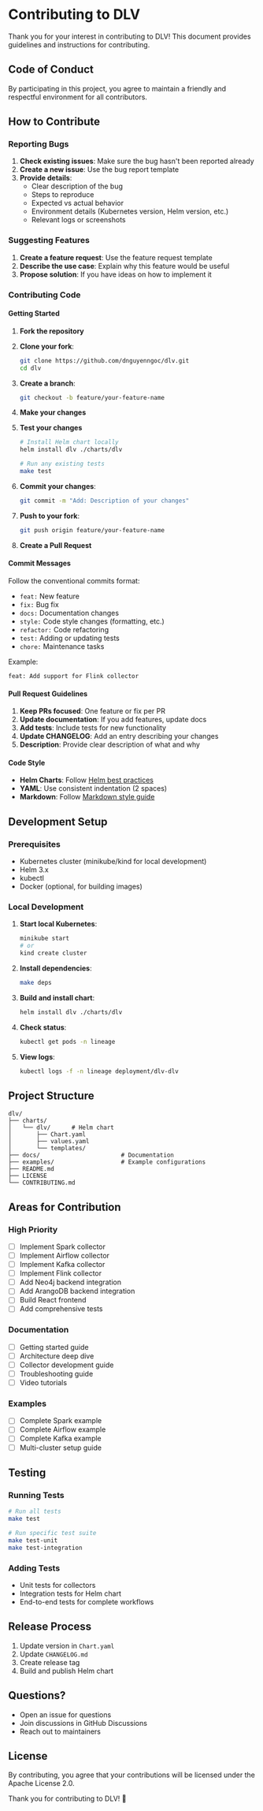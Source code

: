 # Contributing to DLV

Thank you for your interest in contributing to DLV! This document provides guidelines and instructions for contributing.

## Code of Conduct

By participating in this project, you agree to maintain a friendly and respectful environment for all contributors.

## How to Contribute

### Reporting Bugs

1. **Check existing issues**: Make sure the bug hasn't been reported already
2. **Create a new issue**: Use the bug report template
3. **Provide details**:
   - Clear description of the bug
   - Steps to reproduce
   - Expected vs actual behavior
   - Environment details (Kubernetes version, Helm version, etc.)
   - Relevant logs or screenshots

### Suggesting Features

1. **Create a feature request**: Use the feature request template
2. **Describe the use case**: Explain why this feature would be useful
3. **Propose solution**: If you have ideas on how to implement it

### Contributing Code

#### Getting Started

1. **Fork the repository**
2. **Clone your fork**:
   ```bash
   git clone https://github.com/dnguyenngoc/dlv.git
   cd dlv
   ```

3. **Create a branch**:
   ```bash
   git checkout -b feature/your-feature-name
   ```

4. **Make your changes**

5. **Test your changes**
   ```bash
   # Install Helm chart locally
   helm install dlv ./charts/dlv
   
   # Run any existing tests
   make test
   ```

6. **Commit your changes**:
   ```bash
   git commit -m "Add: Description of your changes"
   ```

7. **Push to your fork**:
   ```bash
   git push origin feature/your-feature-name
   ```

8. **Create a Pull Request**

#### Commit Messages

Follow the conventional commits format:

- `feat:` New feature
- `fix:` Bug fix
- `docs:` Documentation changes
- `style:` Code style changes (formatting, etc.)
- `refactor:` Code refactoring
- `test:` Adding or updating tests
- `chore:` Maintenance tasks

Example:
```
feat: Add support for Flink collector
```

#### Pull Request Guidelines

1. **Keep PRs focused**: One feature or fix per PR
2. **Update documentation**: If you add features, update docs
3. **Add tests**: Include tests for new functionality
4. **Update CHANGELOG**: Add an entry describing your changes
5. **Description**: Provide clear description of what and why

#### Code Style

- **Helm Charts**: Follow [Helm best practices](https://helm.sh/docs/chart_best_practices/)
- **YAML**: Use consistent indentation (2 spaces)
- **Markdown**: Follow [Markdown style guide](https://www.markdownguide.org/)

## Development Setup

### Prerequisites

- Kubernetes cluster (minikube/kind for local development)
- Helm 3.x
- kubectl
- Docker (optional, for building images)

### Local Development

1. **Start local Kubernetes**:
   ```bash
   minikube start
   # or
   kind create cluster
   ```

2. **Install dependencies**:
   ```bash
   make deps
   ```

3. **Build and install chart**:
   ```bash
   helm install dlv ./charts/dlv
   ```

4. **Check status**:
   ```bash
   kubectl get pods -n lineage
   ```

5. **View logs**:
   ```bash
   kubectl logs -f -n lineage deployment/dlv-dlv
   ```

## Project Structure

```
dlv/
├── charts/
│   └── dlv/      # Helm chart
│       ├── Chart.yaml
│       ├── values.yaml
│       └── templates/
├── docs/                       # Documentation
├── examples/                   # Example configurations
├── README.md
├── LICENSE
└── CONTRIBUTING.md
```

## Areas for Contribution

### High Priority

- [ ] Implement Spark collector
- [ ] Implement Airflow collector
- [ ] Implement Kafka collector
- [ ] Implement Flink collector
- [ ] Add Neo4j backend integration
- [ ] Add ArangoDB backend integration
- [ ] Build React frontend
- [ ] Add comprehensive tests

### Documentation

- [ ] Getting started guide
- [ ] Architecture deep dive
- [ ] Collector development guide
- [ ] Troubleshooting guide
- [ ] Video tutorials

### Examples

- [ ] Complete Spark example
- [ ] Complete Airflow example
- [ ] Complete Kafka example
- [ ] Multi-cluster setup guide

## Testing

### Running Tests

```bash
# Run all tests
make test

# Run specific test suite
make test-unit
make test-integration
```

### Adding Tests

- Unit tests for collectors
- Integration tests for Helm chart
- End-to-end tests for complete workflows

## Release Process

1. Update version in `Chart.yaml`
2. Update `CHANGELOG.md`
3. Create release tag
4. Build and publish Helm chart

## Questions?

- Open an issue for questions
- Join discussions in GitHub Discussions
- Reach out to maintainers

## License

By contributing, you agree that your contributions will be licensed under the Apache License 2.0.

Thank you for contributing to DLV! 🎉

